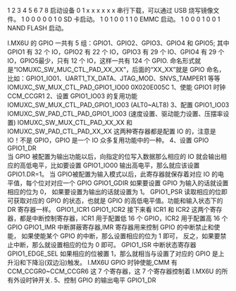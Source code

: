 1    2     3    4    5     6    7    8     启动设备 
0    1     x    x    x     x    x    x     串行下载，可以通过 USB 烧写镜像文件。 
1    0     0    0    0     0    1    0     SD 卡启动。 
1    0     1    0    0     1    1    0     EMMC 启动。 
1    0     0    0    1     0    0    1     NAND FLASH 启动。

I.MX6U 的 GPIO 一共有 5 组：GPIO1、GPIO2、GPIO3、GPIO4 和 GPIO5;
其中 GPIO1 有 32 个 IO，GPIO2 有 22 个 IO，GPIO3 有 29 个 IO、GPIO4 有 29 个 IO，GPIO5最少，只有 12 个 IO，这样一共有 124 个 GPIO.
命名形式就是“IOMUXC_SW_MUC_CTL_PAD_XX_XX”，后面的“XX_XX”就是 GPIO 命名，
比如：GPIO1_IO01、UART1_TX_DATA、JTAG_MOD、SNVS_TAMPER1 等等
IOMUXC_SW_MUX_CTL_PAD_GPIO1_IO00 0X020E005C
1、使能 GPIO1 时钟 
CCM_CCGR1
2、设置 GPIO1_IO03 的复用功能
IOMUXC_SW_MUX_CTL_PAD_GPIO1_IO03   (ALT0~ALT8)
3、配置 GPIO1_IO03
IOMUXC_SW_PAD_CTL_PAD_GPIO1_IO03   (速度设置、驱动能力设置、压摆率设置)
IOMUXC_SW_MUX_CTL_PAD_XX_XX  和 IOMUXC_SW_PAD_CTL_PAD_XX_XX  这两种寄存器都是配置 IO 的，注意是 IO！不是 GPIO，GPIO 是一个 IO 众多复用功能中的一种。
4、设置 GPIO
GPIO1_DR  
当 GPIO 被配置为输出功能以后，向指定的位写入数据那么相应的 IO 就会输出相应的高低电平，比如要设置 GPIO1_IO00 输出高电平，那么就应该设置 GPIO1.DR=1。
当 GPIO被配置为输入模式以后，此寄存器就保存着对应 IO 的电平值，每个位对对应一个 GPIO
GPIO1_GDIR
如果要设置 GPIO 为输入的话就设置相应的位为 0，
如果要设置为输出的话就设置为 1。
GPIO1_PSR
读取相应的位即可获取对应的 GPIO 的状态，也就是 GPIO 的高低电平值。功能和输入状态下的 DR 寄存器一样。
GPIO1_ICR1
GPIO1_ICR2
接下来看 ICR1 和 ICR2 这两个寄存器，都是中断控制寄存器，ICR1 用于配置低 16 个 GPIO，ICR2 用于配置高 16 个 GPIO
GPIO1_IMR
中断屏蔽寄存器,IMR 寄存器用来控制 GPIO 的中断禁止和使能，
如果使能某个 GPIO 的中断，那么设置相应的位为 1 即可，
反之，如果要禁止中断，那么就设置相应的位为 0 即可。
GPIO1_ISR
中断状态寄存器
GPIO1_EDGE_SEL
如果相应的位被置 1，那么就相当与设置了对应的 GPIO 是上升沿和下降沿(双边沿)触发。
I.MX6U GPIO 时钟使能,CMM 有 CCM_CCGR0~CCM_CCGR6 这 7 个寄存器，这 7 个寄存器控制着 I.MX6U 的所有外设时钟开关.
5、控制 GPIO 的输出电平
GPIO1_DR